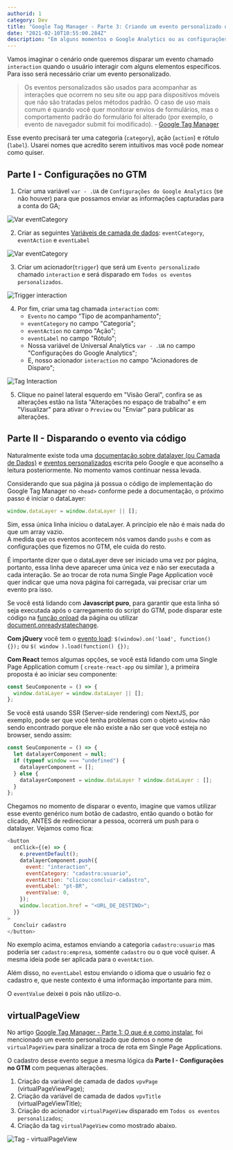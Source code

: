 ```yaml
---
authorid: 1
category: Dev
title: "Google Tag Manager - Parte 3: Criando um evento personalizado datalayer.push"
date: "2021-02-10T10:55:00.284Z"
description: "Em alguns momentos o Google Analytics ou as configurações padrão do Google Tag Manager não são suficientes para enviar as informações que você precisa, então vamos criar um evento personalizado com ajuda do dataLayer."
---
```


Vamos imaginar o cenário onde queremos disparar um evento chamado `interaction` quando o usuário interagir com alguns elementos específicos. Para isso será necessário criar um evento personalizado.

> Os eventos personalizados são usados para acompanhar as interações que ocorrem no seu site ou app para dispositivos móveis que não são tratadas pelos métodos padrão. O caso de uso mais comum é quando você quer monitorar envios de formulários, mas o comportamento padrão do formulário foi alterado (por exemplo, o evento de navegador submit foi modificado). - [Google Tag Manager](https://support.google.com/tagmanager/answer/7679219?hl=pt-BR)

Esse evento precisará ter uma categoria (`category`), ação (`action`) e rótulo (`label`). Usarei nomes que acredito serem intuitivos mas você pode nomear como quiser.

## Parte I - Configurações no GTM

1. Criar uma variável `var - .UA` de `Configurações do Google Analytics` (se não houver) para que possamos enviar as informações capturadas para a conta do GA;

![Var eventCategory](./12-var-config-ga.png)

2. Criar as seguintes [Variáveis de camada de dados](https://support.google.com/tagmanager/answer/6164391?hl=pt-BR#:~:text=Configurar%20a%20vari%C3%A1vel%20da%20camada,de%20dados%20como%20o%20tipo.): `eventCategory`, `eventAction` e `eventLabel`

![Var eventCategory](./11-var-eventcategory.png)

3. Criar um acionador(`trigger`) que será um `Evento personalizado` chamado `interaction` e será disparado em `Todos os eventos personalizados`.

![Trigger interaction](./13-trigger-interaction.png)

4. Por fim, criar uma tag chamada `interaction` com:
   - `Evento` no campo "Tipo de acompanhamento";
   - `eventCategory` no campo "Categoria";
   - `eventAction` no campo "Ação";
   - `eventLabel` no campo "Rótulo";
   - Nossa variável de Universal Analytics `var - .UA` no campo "Configurações do Google Analytics";
   - E, nosso acionador `interaction` no campo "Acionadores de Disparo";

![Tag Interaction](./10-tag-interaction.png)

5. Clique no painel lateral esquerdo em "Visão Geral", confira se as alterações estão na lista "Alterações no espaço de trabalho" e em "Visualizar" para ativar o `Preview` ou "Enviar" para publicar as alterações.

## Parte II - Disparando o evento via código

Naturalmente existe toda uma [documentação sobre datalayer (ou Camada de Dados)](https://developers.google.com/tag-manager/devguide?hl=pt_br) e [eventos personalizados](https://support.google.com/tagmanager/answer/7679219?hl=pt-BR) escrita pelo Google e que aconselho a leitura posteriormente. No momento vamos continuar nessa levada.

Considerando que sua página já possua o código de implementação do Google Tag Manager no `<head>` conforme pede a documentação, o próximo passo é iniciar o dataLayer:

```jsx
window.dataLayer = window.dataLayer || [];
```

Sim, essa única linha iniciou o dataLayer. A princípio ele não é mais nada do que um array vazio.  
A medida que os eventos acontecem nós vamos dando `pushs` e com as configurações que fizemos no GTM, ele cuida do resto.

É importante dizer que o dataLayer deve ser iniciado uma vez por página, portanto, essa linha deve aparecer uma única vez e não ser executada a cada interação. Se ao trocar de rota numa Single Page Application você quer indicar que uma nova página foi carregada, vai precisar criar um evento pra isso.

Se você está lidando com **Javascript puro**, para garantir que esta linha só seja executada após o carregamento do script do GTM, pode disparar este código na [função onload](https://developer.mozilla.org/pt-BR/docs/Web/API/GlobalEventHandlers/onload) da página ou utilizar [document.onreadystatechange](https://developer.mozilla.org/pt-BR/docs/Web/API/Document/readyState).

**Com jQuery** você tem o [evento load](https://api.jquery.com/load-event/): `$(window).on('load', function() {});` ou `$( window ).load(function() {});`

**Com React** temos algumas opções, se você está lidando com uma Single Page Application comum ( `create-react-app` ou similar ), a primeira proposta é ao iniciar seu componente:

```jsx
const SeuComponente = () => {
  window.dataLayer = window.dataLayer || [];
};
```

Se você está usando SSR (Server-side rendering) com NextJS, por exemplo, pode ser que você tenha problemas com o objeto `window` não sendo encontrado porque ele não existe a não ser que você esteja no browser, sendo assim:

```jsx
const SeuComponente = () => {
  let datalayerComponent = null;
  if (typeof window === "undefined") {
    datalayerComponent = [];
  } else {
    datalayerComponent = window.dataLayer ? window.dataLayer : [];
  }
};
```

Chegamos no momento de disparar o evento, imagine que vamos utilizar esse evento genérico num botão de cadastro, então quando o botão for clicado, ANTES de redirecionar a pessoa, ocorrerá um push para o datalayer. Vejamos como fica:

```js
<button
  onClick={(e) => {
    e.preventDefault();
    datalayerComponent.push({
      event: "interaction",
      eventCategory: "cadastro:usuario",
      eventAction: "clicou:concluir-cadastro",
      eventLabel: "pt-BR",
      eventValue: 0,
    });
    window.location.href = "<URL_DE_DESTINO>";
  }}
>
  Concluir cadastro
</button>
```

No exemplo acima, estamos enviando a categoria `cadastro:usuario` mas poderia ser `cadastro:empresa`, somente `cadastro` ou o que você quiser. A mesma ideia pode ser aplicada para o `eventAction`.

Além disso, no `eventLabel` estou enviando o idioma que o usuário fez o cadastro e, que neste contexto é uma informação importante para mim.

O `eventValue` deixei `0` pois não utilizo-o.

## virtualPageView

No artigo [Google Tag Manager - Parte 1: O que é e como instalar](/gtm-parte-1-o-que-e-como-instalar), foi mencionado um evento personalizado que demos o nome de `virtualPageView` para sinalizar a troca de rota em Single Page Applications.

O cadastro desse evento segue a mesma lógica da **Parte I - Configurações no GTM** com pequenas alterações.

1. Criação da variável de camada de dados `vpvPage` (virtualPageViewPage);
2. Criação da variável de camada de dados `vpvTitle` (virtualPageViewTitle);
3. Criação do acionador `virtualPageView` disparado em `Todos os eventos personalizados`;
4. Criação da tag `virtualPageView` como mostrado abaixo.

![Tag - virtualPageView](./14-tag-virtualpageview.png)
